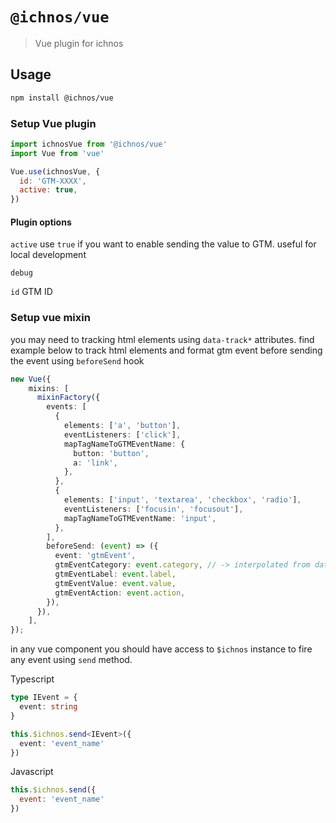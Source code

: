 # `@ichnos/vue`

> Vue plugin for ichnos

## Usage

```bash
npm install @ichnos/vue
```


### Setup Vue plugin
```javascript
import ichnosVue from '@ichnos/vue'
import Vue from 'vue'

Vue.use(ichnosVue, {
  id: 'GTM-XXXX',
  active: true,
})
```

#### Plugin options
`active` 
use `true` if you want to enable sending the value to GTM. useful for local development

`debug`

`id` 
GTM ID

### Setup vue mixin 
you may need to tracking html elements using `data-track*` attributes.
find example below to track html elements and format gtm event before sending the event using `beforeSend` hook

```ts
new Vue({
    mixins: [
      mixinFactory({
        events: [
          {
            elements: ['a', 'button'],
            eventListeners: ['click'],
            mapTagNameToGTMEventName: {
              button: 'button',
              a: 'link',
            },
          },
          {
            elements: ['input', 'textarea', 'checkbox', 'radio'],
            eventListeners: ['focusin', 'focusout'],
            mapTagNameToGTMEventName: 'input',
          },
        ],
        beforeSend: (event) => ({
          event: 'gtmEvent',
          gtmEventCategory: event.category, // -> interpolated from data-trackcategory
          gtmEventLabel: event.label,
          gtmEventValue: event.value,
          gtmEventAction: event.action,
        }),
      }),
    ],
});
```


in any vue component you should have access to `$ichnos` instance to fire any event using `send` method.

Typescript

```typescript
type IEvent = {
  event: string
}

this.$ichnos.send<IEvent>({
  event: 'event_name'
})
```

Javascript

```javascript
this.$ichnos.send({
  event: 'event_name'
})
```
